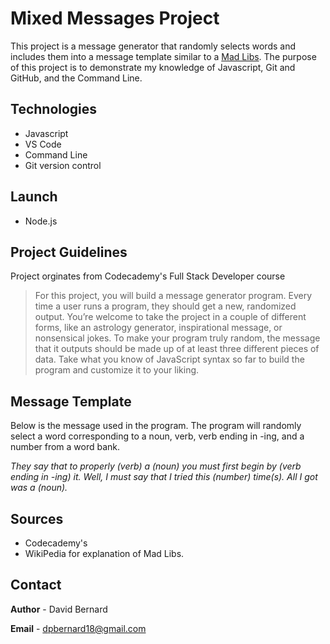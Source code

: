 # Mixed Messages Project

This project is a message generator that randomly selects words and includes them into a message template similar to a [Mad Libs](https://en.wikipedia.org/wiki/Mad_Libs "Mad Libs - Wikipedia"). The purpose of this project is to demonstrate my knowledge of Javascript, Git and GitHub, and the Command Line.

## Technologies

* Javascript
* VS Code
* Command Line
* Git version control

## Launch

* Node.js

## Project Guidelines

Project orginates from Codecademy's Full Stack Developer course

> For this project, you will build a message generator program. Every time a user runs a program, they should get a new, randomized output. You’re welcome to take the project in a couple of different forms, like an astrology generator, inspirational message, or nonsensical jokes. To make your program truly random, the message that it outputs should be made up of at least three different pieces of data. Take what you know of JavaScript syntax so far to build the program and customize it to your liking.

## Message Template

Below is the message used in the program. The program will randomly select a word corresponding to a noun, verb, verb ending in -ing, and a number from a word bank. 

*They say that to properly (verb) a (noun) you must first begin by (verb ending in -ing) it. Well, I must say that I tried this (number) time(s). All I got was a (noun).*

## Sources

* Codecademy's
* WikiPedia for explanation of Mad Libs.

## Contact

**Author** - David Bernard

**Email** - dpbernard18@gmail.com
